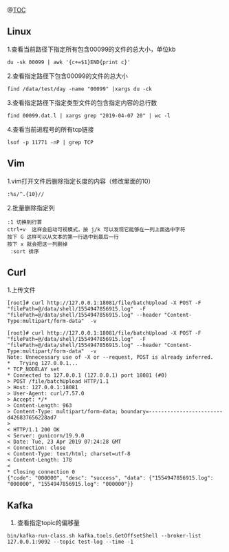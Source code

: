 @[TOC](Linux常用命令)

## Linux
1.查看当前路径下指定所有包含00099的文件的总大小，单位kb 
```
du -sk 00099 | awk '{c+=$1}END{print c}'
```

2.查看指定路径下包含00099的文件的总大小

```
find /data/test/day -name "00099" |xargs du -ck
```

3.查看指定路径下指定类型文件的包含指定内容的总行数
```
find 00099.dat.l | xargs grep "2019-04-07 20" | wc -l
```

4.查看当前进程号的所有tcp链接
```
lsof -p 11771 -nP | grep TCP
```

## Vim
1.vim打开文件后删除指定长度的内容（修改里面的10）
```
:%s/^.{10}//
```

2.批量删除指定列
```
:1 切换到行首
ctrl+v  这样会启动可视模式，按 j/k 可以发现它能够在一列上面选中字符
按下 G 这样可以从文本的第一行选中到最后一行
按下 x 就会把这一列删掉
 :sort 排序
```

## Curl
1.上传文件 
```
[root]# curl http://127.0.0.1:18081/file/batchUpload -X POST -F "filePath=@/data/shell/1554947856915.log"  -F "filePath=@/data/shell/1554947856915.log" --header "Content-Type:multipart/form-data"  -v
```
```
[root]# curl http://127.0.0.1:18081/file/batchUpload -X POST -F "filePath=@/data/shell/1554947856915.log"  -F "filePath=@/data/shell/1554947856915.log" --header "Content-Type:multipart/form-data"  -v
Note: Unnecessary use of -X or --request, POST is already inferred.
*   Trying 127.0.0.1...
* TCP_NODELAY set
* Connected to 127.0.0.1 (127.0.0.1) port 18081 (#0)
> POST /file/batchUpload HTTP/1.1
> Host: 127.0.0.1:18081
> User-Agent: curl/7.57.0
> Accept: */*
> Content-Length: 963
> Content-Type: multipart/form-data; boundary=------------------------d426837656228ad7
> 
< HTTP/1.1 200 OK
< Server: gunicorn/19.9.0
< Date: Tue, 23 Apr 2019 07:24:28 GMT
< Connection: close
< Content-Type: text/html; charset=utf-8
< Content-Length: 178
< 
* Closing connection 0
{"code": "000000", "desc": "success", "data": {"1554947856915.log": "000000", "1554947856915.log": "000000"}}
```

## Kafka
1. 查看指定topic的偏移量
```
bin/kafka-run-class.sh kafka.tools.GetOffsetShell --broker-list 127.0.0.1:9092 --topic test-log --time -1
```




